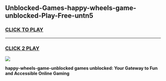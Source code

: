 
## Unblocked-Games-happy-wheels-game-unblocked-Play-Free-untn5
<h3>
<a href="https://premium76.site?title=happy-wheels-game-unblocked&ref=20M">CLICK TO PLAY</a></h3>
<hr>

<h3>
<a href="https://premium76.site?title=happy-wheels-game-unblocked&ref=20M">CLICK 2 PLAY</a>
  
</h3>

<a href="https://premium76.site?title=happy-wheels-game-unblocked&ref=19M"><img src="https://clearcache.store/games.png"></a>


**happy-wheels-game-unblocked games unblocked: Your Gateway to Fun and Accessible Online Gaming**
